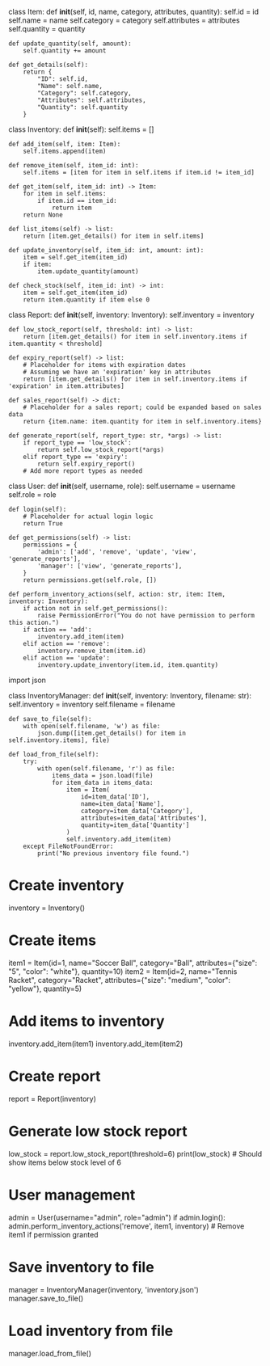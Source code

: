 class Item:
    def __init__(self, id, name, category, attributes, quantity):
        self.id = id
        self.name = name
        self.category = category
        self.attributes = attributes
        self.quantity = quantity

    def update_quantity(self, amount):
        self.quantity += amount

    def get_details(self):
        return {
            "ID": self.id,
            "Name": self.name,
            "Category": self.category,
            "Attributes": self.attributes,
            "Quantity": self.quantity
        }
class Inventory:
    def __init__(self):
        self.items = []

    def add_item(self, item: Item):
        self.items.append(item)

    def remove_item(self, item_id: int):
        self.items = [item for item in self.items if item.id != item_id]

    def get_item(self, item_id: int) -> Item:
        for item in self.items:
            if item.id == item_id:
                return item
        return None

    def list_items(self) -> list:
        return [item.get_details() for item in self.items]

    def update_inventory(self, item_id: int, amount: int):
        item = self.get_item(item_id)
        if item:
            item.update_quantity(amount)

    def check_stock(self, item_id: int) -> int:
        item = self.get_item(item_id)
        return item.quantity if item else 0
class Report:
    def __init__(self, inventory: Inventory):
        self.inventory = inventory

    def low_stock_report(self, threshold: int) -> list:
        return [item.get_details() for item in self.inventory.items if item.quantity < threshold]

    def expiry_report(self) -> list:
        # Placeholder for items with expiration dates
        # Assuming we have an 'expiration' key in attributes
        return [item.get_details() for item in self.inventory.items if 'expiration' in item.attributes]

    def sales_report(self) -> dict:
        # Placeholder for a sales report; could be expanded based on sales data
        return {item.name: item.quantity for item in self.inventory.items}

    def generate_report(self, report_type: str, *args) -> list:
        if report_type == 'low_stock':
            return self.low_stock_report(*args)
        elif report_type == 'expiry':
            return self.expiry_report()
        # Add more report types as needed
class User:
    def __init__(self, username, role):
        self.username = username
        self.role = role

    def login(self):
        # Placeholder for actual login logic
        return True

    def get_permissions(self) -> list:
        permissions = {
            'admin': ['add', 'remove', 'update', 'view', 'generate_reports'],
            'manager': ['view', 'generate_reports'],
        }
        return permissions.get(self.role, [])

    def perform_inventory_actions(self, action: str, item: Item, inventory: Inventory):
        if action not in self.get_permissions():
            raise PermissionError("You do not have permission to perform this action.")
        if action == 'add':
            inventory.add_item(item)
        elif action == 'remove':
            inventory.remove_item(item.id)
        elif action == 'update':
            inventory.update_inventory(item.id, item.quantity)
import json

class InventoryManager:
    def __init__(self, inventory: Inventory, filename: str):
        self.inventory = inventory
        self.filename = filename

    def save_to_file(self):
        with open(self.filename, 'w') as file:
            json.dump([item.get_details() for item in self.inventory.items], file)

    def load_from_file(self):
        try:
            with open(self.filename, 'r') as file:
                items_data = json.load(file)
                for item_data in items_data:
                    item = Item(
                        id=item_data['ID'],
                        name=item_data['Name'],
                        category=item_data['Category'],
                        attributes=item_data['Attributes'],
                        quantity=item_data['Quantity']
                    )
                    self.inventory.add_item(item)
        except FileNotFoundError:
            print("No previous inventory file found.")
# Create inventory
inventory = Inventory()

# Create items
item1 = Item(id=1, name="Soccer Ball", category="Ball", attributes={"size": "5", "color": "white"}, quantity=10)
item2 = Item(id=2, name="Tennis Racket", category="Racket", attributes={"size": "medium", "color": "yellow"}, quantity=5)

# Add items to inventory
inventory.add_item(item1)
inventory.add_item(item2)

# Create report
report = Report(inventory)

# Generate low stock report
low_stock = report.low_stock_report(threshold=6)
print(low_stock)  # Should show items below stock level of 6

# User management
admin = User(username="admin", role="admin")
if admin.login():
    admin.perform_inventory_actions('remove', item1, inventory)  # Remove item1 if permission granted

# Save inventory to file
manager = InventoryManager(inventory, 'inventory.json')
manager.save_to_file()

# Load inventory from file
manager.load_from_file()
